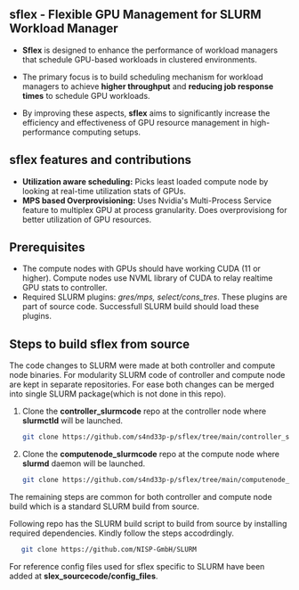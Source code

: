 ## sflex - Flexible GPU Management for SLURM Workload Manager

- **Sflex** is designed to enhance the performance of workload managers that schedule GPU-based workloads in clustered environments.
  
- The primary focus is to build scheduling mechanism for workload managers to achieve **higher throughput** and **reducing job response times** to schedule GPU workloads.

- By improving these aspects, **sflex** aims to significantly increase the efficiency and effectiveness of GPU resource management in high-performance computing setups.

## sflex features and contributions

- **Utilization aware scheduling:** Picks least loaded compute node by looking at real-time utilization stats of GPUs.
- **MPS based Overprovisioning:** Uses Nvidia's Multi-Process Service feature to multiplex GPU at process granularity. Does overprovisiong for better utilization of GPU resources.

## Prerequisites ##
- The compute nodes with GPUs should have working CUDA (11 or higher). Compute nodes use NVML library of CUDA to relay realtime GPU stats to controller.
- Required SLURM plugins: *gres/mps, select/cons_tres*. These plugins are part of source code. Successfull SLURM build should load these plugins.

## Steps to build sflex from source ##
The code changes to SLURM were made at both controller and compute node binaries. For modularity SLURM code of controller and compute node are kept in separate repositories. For ease both changes can be merged into single SLURM package(which is not done in this repo).
1. Clone the **controller_slurmcode** repo at the controller node where **slurmctld** will be launched.  
    ```sh
   git clone https://github.com/s4nd33p-p/sflex/tree/main/controller_slurmcode

2. Clone the **computenode_slurmcode** repo at the compute node where **slurmd** daemon will be launched.
    ```sh
   git clone https://github.com/s4nd33p-p/sflex/tree/main/computenode_slurmcode

The remaining steps are common for both controller and compute node build which is a standard SLURM build from source.

Following repo has the SLURM build script to build from source by installing required dependencies. Kindly follow the steps accodrdingly.
```sh
   git clone https://github.com/NISP-GmbH/SLURM
```

For reference config files used for sflex specific to SLURM have been added at **slex_sourcecode/config_files**.


